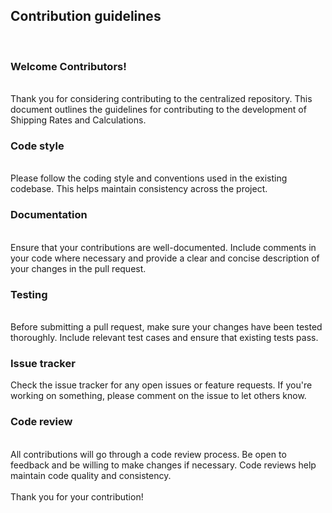 <h2>Contribution guidelines</h2><br>
<h3>Welcome Contributors!</h3><br>
Thank you for considering contributing to the centralized repository. This document outlines the guidelines for contributing to the development of Shipping Rates and Calculations.<br>
<h3>Code style</h3><br>
Please follow the coding style and conventions used in the existing codebase. This helps maintain consistency across the project.<br>
<h3>Documentation</h3><br>
Ensure that your contributions are well-documented. Include comments in your code where necessary and provide a clear and concise description of your changes in the pull request.<br>
<h3>Testing</h3><br>
Before submitting a pull request, make sure your changes have been tested thoroughly. Include relevant test cases and ensure that existing tests pass.<br>
<h3>Issue tracker</h3>
Check the issue tracker for any open issues or feature requests. If you're working on something, please comment on the issue to let others know.<br>
<h3>Code review</h3><br>
All contributions will go through a code review process. Be open to feedback and be willing to make changes if necessary. Code reviews help maintain code quality and consistency.<br>
<br>Thank you for your contribution!
